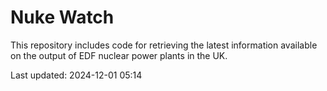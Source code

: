 # Nuke Watch

This repository includes code for retrieving the latest information available on the output of EDF nuclear power plants in the UK.

Last updated: 2024-12-01 05:14